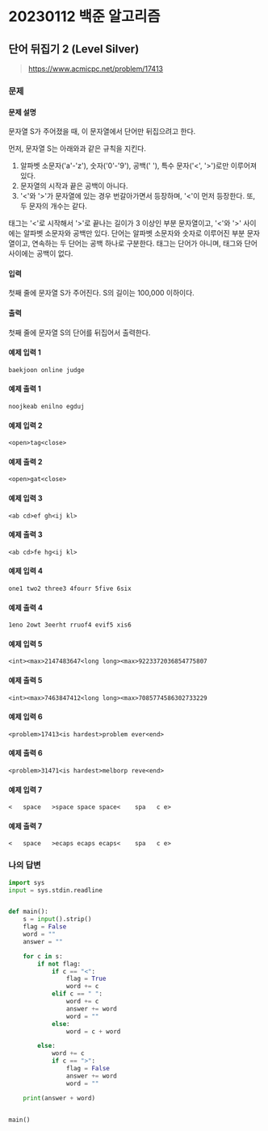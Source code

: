 # 20230112 백준 알고리즘

## 단어 뒤집기 2 (Level Silver)
> https://www.acmicpc.net/problem/17413

### 문제
#### 문제 설명
문자열 S가 주어졌을 때, 이 문자열에서 단어만 뒤집으려고 한다.

먼저, 문자열 S는 아래와과 같은 규칙을 지킨다.

1. 알파벳 소문자('a'-'z'), 숫자('0'-'9'), 공백(' '), 특수 문자('<', '>')로만 이루어져 있다.
2. 문자열의 시작과 끝은 공백이 아니다.
3. '<'와 '>'가 문자열에 있는 경우 번갈아가면서 등장하며, '<'이 먼저 등장한다. 또, 두 문자의 개수는 같다.

태그는 '<'로 시작해서 '>'로 끝나는 길이가 3 이상인 부분 문자열이고, '<'와 '>' 사이에는 알파벳 소문자와 공백만 있다. 단어는 알파벳 소문자와 숫자로 이루어진 부분 문자열이고, 연속하는 두 단어는 공백 하나로 구분한다. 태그는 단어가 아니며, 태그와 단어 사이에는 공백이 없다.

#### 입력
첫째 줄에 문자열 S가 주어진다. S의 길이는 100,000 이하이다.

#### 출력
첫째 줄에 문자열 S의 단어를 뒤집어서 출력한다.

#### 예제 입력 1
```
baekjoon online judge
```

#### 예제 출력 1
```
noojkeab enilno egduj
```

#### 예제 입력 2
```
<open>tag<close>
```

#### 예제 출력 2
```
<open>gat<close>
```

#### 예제 입력 3
```
<ab cd>ef gh<ij kl>
```

#### 예제 출력 3
```
<ab cd>fe hg<ij kl>
```

#### 예제 입력 4
```
one1 two2 three3 4fourr 5five 6six
```

#### 예제 출력 4
```
1eno 2owt 3eerht rruof4 evif5 xis6
```

#### 예제 입력 5
```
<int><max>2147483647<long long><max>9223372036854775807
```

#### 예제 출력 5
```
<int><max>7463847412<long long><max>7085774586302733229
```

#### 예제 입력 6
```
<problem>17413<is hardest>problem ever<end>
```

#### 예제 출력 6
```
<problem>31471<is hardest>melborp reve<end>
```

#### 예제 입력 7
```
<   space   >space space space<    spa   c e>
```

#### 예제 출력 7
```
<   space   >ecaps ecaps ecaps<    spa   c e>
```

### 나의 답변
```python
import sys
input = sys.stdin.readline


def main():
    s = input().strip()
    flag = False
    word = ""
    answer = ""

    for c in s:
        if not flag:
            if c == "<":
                flag = True
                word += c
            elif c == " ":
                word += c
                answer += word
                word = ""
            else:
                word = c + word

        else:
            word += c
            if c == ">":
                flag = False
                answer += word
                word = ""

    print(answer + word)


main()
```